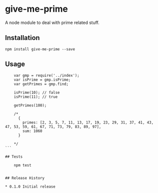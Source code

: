 give-me-prime
=========

A node module to deal with prime related stuff.


## Installation

    npm install give-me-prime --save

## Usage

````
    var gmp = require('../index');
    var isPrime = gmp.isPrime;
    var getPrimes = gmp.find;

    isPrime(10); // false
    isPrime(11); // true

    getPrimes(100);

    /*
      {
        primes: [2, 3, 5, 7, 11, 13, 17, 19, 23, 29, 31, 37, 41, 43, 47, 53, 59, 61, 67, 71, 73, 79, 83, 89, 97],
        sum: 1060
      }

    */
```

## Tests

    npm test


## Release History

* 0.1.0 Initial release
